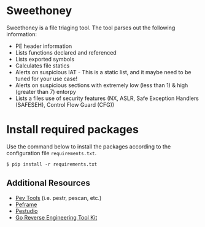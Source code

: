 # Sweethoney
Sweethoney is a file triaging tool.  The tool parses out the following information:

* PE header information
* Lists functions declared and referenced
* Lists exported symbols
* Calculates file statics
* Alerts on suspicious IAT - This is a static list, and it maybe need to be tuned for your use case!
* Alerts on suspicious sections with extremely low (less than 1) & high (greater than 7) entorpy
* Lists a files use of security features (NX, ASLR, Safe Exception Handlers (SAFESEH), Control Flow Guard (CFG))

# Install required packages
Use the command below to install the packages according to the configuration file `requirements.txt`.

```
$ pip install -r requirements.txt
```


## Additional Resources
* [Pev Tools](https://github.com/merces/pev) (i.e. pestr, pescan, etc.)
* [Peframe](https://github.com/merces/pev)
* [Pestudio](https://www.winitor.com/)
* [Go Reverse Engineering Tool Kit](https://go-re.tk/)

